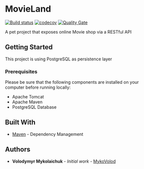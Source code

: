 # MovieLand

[![Build status](https://travis-ci.org/mykovolod/movieland.svg?branch=master)](https://travis-ci.org/mykovolod/movieland) [![codecov](https://codecov.io/gh/mykovolod/movieland/branch/master/graph/badge.svg)](https://codecov.io/gh/mykovolod/movieland) [![Quality Gate](https://sonarcloud.io/api/project_badges/measure?project=mykovolod_movieland&metric=alert_status)](https://sonarcloud.io/dashboard/index/mykovolod_movieland)


A pet project that exposes online Movie shop via a RESTful API

## Getting Started

This project is using PostgreSQL as persistence layer

### Prerequisites

Please be sure that the following components are installed on your computer before running locally:

- Apache Tomcat
- Apache Maven
- PostgreSQL Database


## Built With

* [Maven](https://maven.apache.org/) - Dependency Management

## Authors

* **Volodymyr Mykolaichuk** - *Initial work* - [MykoVolod](https://github.com/mykovolod/)